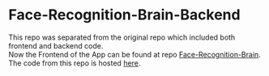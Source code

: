# Face-Recognition-Brain-Backend

This repo was separated from the original repo which included both frontend and backend code.<br />
Now the Frontend of the App can be found at repo [Face-Recognition-Brain](https://github.com/Rohit5551998/Face-Recognition-Brain).<br />
The code from this repo is hosted [here](https://face-recognition-nodejs-backend-production.up.railway.app/).<br />
